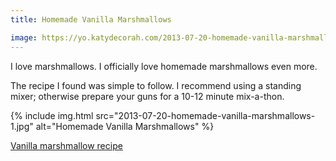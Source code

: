 ```yaml
---
title: Homemade Vanilla Marshmallows

image: https://yo.katydecorah.com/2013-07-20-homemade-vanilla-marshmallows-0.jpg
---
```


I love marshmallows. I officially love homemade marshmallows even more.

The recipe I found was simple to follow. I recommend using a standing mixer; otherwise prepare your guns for a 10-12 minute mix-a-thon.

<div class="photos">
{% include img.html src="2013-07-20-homemade-vanilla-marshmallows-1.jpg" alt="Homemade Vanilla Marshmallows" %}
</div>

[Vanilla marshmallow recipe](http://www.marthastewart.com/341856/vanilla-marshmallows)
